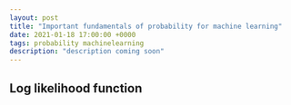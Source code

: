 ```yaml
---
layout: post
title: "Important fundamentals of probability for machine learning"
date: 2021-01-18 17:00:00 +0000
tags: probability machinelearning
description: "description coming soon"
---
```

## Log likelihood function